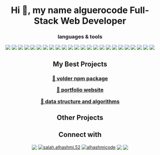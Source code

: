 <h1 align="center">Hi 👋, my name alguerocode Full-Stack Web Developer</h1>
<h3 align="center"> languages & tools </h3>

<p align="center">
 <img src="https://img.shields.io/badge/javascript-%23323330.svg?style=for-the-badge&logo=javascript&logoColor=%23F7DF1E"/>
 <img src="https://img.shields.io/badge/css3-%231572B6.svg?style=for-the-badge&logo=css3&logoColor=white"/>
 <img src="https://img.shields.io/badge/html5-%23E34F26.svg?style=for-the-badge&logo=html5&logoColor=white"/>
 <img src="https://img.shields.io/badge/python-3670A0?style=for-the-badge&logo=python&logoColor=ffdd54"/>
 <img src="https://img.shields.io/badge/typescript-%23007ACC.svg?style=for-the-badge&logo=typescript&logoColor=white"/>
 <img src="https://img.shields.io/badge/bootstrap-%23563D7C.svg?style=for-the-badge&logo=bootstrap&logoColor=white"/>
 <img src="https://img.shields.io/badge/express.js-%23404d59.svg?style=for-the-badge&logo=express&logoColor=%2361DAFB"/>
 <img src="https://img.shields.io/badge/JWT-black?style=for-the-badge&logo=JSON%20web%20tokens"/>
 <img src="https://img.shields.io/badge/NPM-%23000000.svg?style=for-the-badge&logo=npm&logoColor=white"/>
 <img src="https://img.shields.io/badge/Next-black?style=for-the-badge&logo=next.js&logoColor=white"/>
 <img src="https://img.shields.io/badge/node.js-6DA55F?style=for-the-badge&logo=node.js&logoColor=white"/>
 <img src="https://img.shields.io/badge/react-%2320232a.svg?style=for-the-badge&logo=react&logoColor=%2361DAFB"/>
 <img src="https://img.shields.io/badge/React_Router-CA4245?style=for-the-badge&logo=react-router&logoColor=white"/>
 <img src="https://img.shields.io/badge/redux-%23593d88.svg?style=for-the-badge&logo=redux&logoColor=white"/>
 <img src="https://img.shields.io/badge/SASS-hotpink.svg?style=for-the-badge&logo=SASS&logoColor=white"/>
 <img src="https://img.shields.io/badge/webpack-%238DD6F9.svg?style=for-the-badge&logo=webpack&logoColor=black"/>
 <img src="https://img.shields.io/badge/git-%23F05033.svg?style=for-the-badge&logo=git&logoColor=white"/>
 <img src="https://img.shields.io/badge/heroku-%23430098.svg?style=for-the-badge&logo=heroku&logoColor=white"/>
 <img src="https://img.shields.io/badge/vercel-%23000000.svg?style=for-the-badge&logo=vercel&logoColor=white"/>
 <img src="https://img.shields.io/badge/MongoDB-%234ea94b.svg?style=for-the-badge&logo=mongodb&logoColor=white"/>
 <img src="https://img.shields.io/badge/postgres-%23316192.svg?style=for-the-badge&logo=postgresql&logoColor=white"/>
 <img src="https://img.shields.io/badge/redis-%23DD0031.svg?style=for-the-badge&logo=redis&logoColor=white"/>
 <img src="https://img.shields.io/badge/-jest-%23C21325?style=for-the-badge&logo=jest&logoColor=white"/>
 <img src="https://img.shields.io/badge/Ubuntu-E95420?style=for-the-badge&logo=ubuntu&logoColor=white"/>
</p>
<h2 align="center">My Best Projects</h2>
<h3 align="center">
 <a href="https://github.com/devSupporters/volder">
 <p align="center">🧪 volder npm package</p>
 </a>
  <a href="https://alguero.vercel.app">
 <p align="center">💼 portfolio website</p>
 </a>
  <a href="https://github.com/alguerocode/data-structure-and-algorithms">
 <p align="center">🧠 data structure and algorithms</p>
 </a>
</h3>
<h2 align="center">Other Projects</h2>

 <h2 align="center">Connect with</h2>
<p align="center">
<a href="https://stackoverflow.com/users/15742951" target="blank"><img align="center" src="https://img.shields.io/badge/-Stackoverflow-FE7A16?style=for-the-badge&logo=stack-overflow&logoColor=white"/></a>
<a href="https://fb.com/salah.alhashmi.52" target="blank"><img align="center" src="https://img.shields.io/badge/Facebook-%231877F2.svg?style=for-the-badge&logo=Facebook&logoColor=white" alt="salah.alhashmi.52"/></a>
<a href="https://instagram.com/alhashmis246" target="blank"><img align="center" src="https://img.shields.io/badge/alhashmis246-%23E4405F.svg?style=for-the-badge&logo=Instagram&logoColor=white" alt="alhashmicode" /></a>
<a href="https://www.leetcode.com/salah959" target="blank"><img align="center" src="https://img.shields.io/badge/LeetCode-000000?style=for-the-badge&logo=LeetCode&logoColor=#d16c06" /></a>
 <a href="https://dev.to/alguercode" target="blank"><img align="center" src="https://img.shields.io/badge/dev.to-0A0A0A?style=for-the-badge&logo=dev.to&logoColor=white" /></a>
</p>
